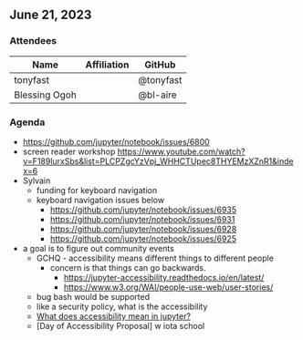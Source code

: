 ## June 21, 2023

### Attendees

| Name | Affiliation | GitHub |
| ---- | ----------- | ------ |
|  tonyfast |  |  @tonyfast |
| Blessing Ogoh | | @bl-aire |

### Agenda

* https://github.com/jupyter/notebook/issues/6800
* screen reader workshop https://www.youtube.com/watch?v=F189lurxSbs&list=PLCPZgcYzVpj_WHHCTUpec8THYEMzXZnR1&index=6
* Sylvain 
  * funding for keyboard navigation
  * keyboard navigation issues below
    * https://github.com/jupyter/notebook/issues/6935
    * https://github.com/jupyter/notebook/issues/6931
    * https://github.com/jupyter/notebook/issues/6928
    * https://github.com/jupyter/notebook/issues/6925
* a goal is to figure out community events
  * GCHQ - accessibility means different things to different people
    * concern is that things can go backwards.
      * https://jupyter-accessibility.readthedocs.io/en/latest/
      * https://www.w3.org/WAI/people-use-web/user-stories/
  * bug bash would be supported
  * like a security policy, what is the accessibility 
  * [What does accessibility mean in jupyter?](https://docs.google.com/document/d/1m5-fiqWVdlqOuKjp4auakG0MMaTii7JdCVyjwKU7uQU/edit#heading=h.w3dl0bbc0ba5)
  * [Day of Accessibility Proposal] w iota school
